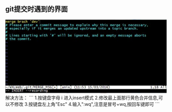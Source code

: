 ## git提交时遇到的界面
<img src=img\WT4JH}D7AP4S5KF7PPVL@$M.png>
解决方法：
```
1.按键盘字母 i 进入insert模式
2.修改最上面那行黄色合并信息,可以不修改
3.按键盘左上角"Esc"
4.输入":wq",注意是冒号+wq,按回车键即可
```

